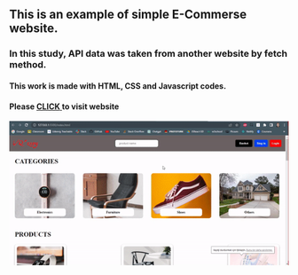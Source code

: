 <h2>This is an example of simple E-Commerse website. </h2>

<h3>In this study, API data was taken from another website by fetch method.</h3> 

<h4>This work is made with HTML, CSS and Javascript codes.</h4>

<h4>Please <a href="https://ozsoyibrahim.github.io/E_Commerce/"> <b>CLICK</b> </a> to visit website</h4>

<img src="/images/screen.gif" alt="">
